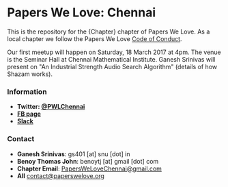 # Papers We Love: Chennai

This is the repository for the {Chapter} chapter of Papers We Love. As a local chapter we follow the Papers We Love [Code of Conduct](https://github.com/papers-we-love/chennai/blob/master/code-of-conduct.md).

Our first meetup will happen on Saturday, 18 March 2017 at 4pm. The venue is the Seminar Hall at Chennai Mathematical Institute. Ganesh Srinivas will present on "An Industrial Strength Audio Search Algorithm" (details of how Shazam works).

### Information

- **Twitter: [@PWLChennai](https://twitter.com/PWLChennai)**
- **[FB page](https://facebook.com/PWLChennai)**
- **[Slack](https://paperswelove.slack.com/messages/chennai)**

### Contact
- **Ganesh Srinivas**: gs401 [at] snu [dot] in
- **Benoy Thomas John**: benoytj [at] gmail [dot] com
- **Chapter Email**: [PapersWeLoveChennai@gmail.com](mailto:PapersWeLoveChennai@gmail.com)
- **All** [contact@paperswelove.org](mailto:contact@paperswelove.org)
